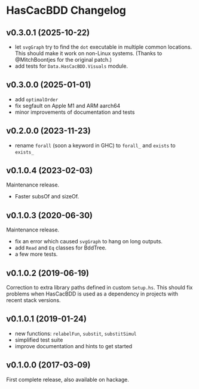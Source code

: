 # HasCacBDD Changelog

## v0.3.0.1 (2025-10-22)

- let `svgGraph` try to find the `dot` executable in multiple common locations. This should make it work on non-Linux systems. (Thanks to @MitchBoontjes for the original patch.)
- add tests for `Data.HasCacBDD.Visuals` module.

## v0.3.0.0 (2025-01-01)

- add `optimalOrder`
- fix segfault on Apple M1 and ARM aarch64
- minor improvements of documentation and tests

## v0.2.0.0 (2023-11-23)

- rename `forall` (soon a keyword in GHC) to `forall_` and `exists` to `exists_`

## v0.1.0.4 (2023-02-03)

Maintenance release.

- Faster subsOf and sizeOf.

## v0.1.0.3 (2020-06-30)

Maintenance release.

- fix an error which caused `svgGraph` to hang on long outputs.
- add `Read` and `Eq` classes for BddTree.
- a few more tests.

## v0.1.0.2 (2019-06-19)

Correction to extra library paths defined in custom `Setup.hs`. This should fix problems when HasCacBDD is used as a dependency in projects with recent stack versions.

## v0.1.0.1 (2019-01-24)

- new functions: `relabelFun`, `substit`, `substitSimul`
- simplified test suite
- improve documentation and hints to get started

## v0.1.0.0 (2017-03-09)

First complete release, also available on hackage.
